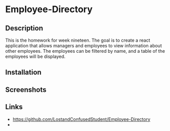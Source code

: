 # Employee-Directory

## Description

This is the homework for week nineteen. The goal is to create a react application that allows managers and employees to view information about other employees. The employees can be filtered by name, and a table of the employees will be displayed.

## Installation

## Screenshots

## Links

* https://github.com/LostandConfusedStudent/Employee-Directory
* 